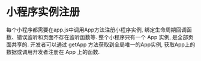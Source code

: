 # 小程序实例注册

每个小程序都需要在app.js中调用App方法注册小程序实例, 绑定生命周期回调函数、错误监听和页面不存在监听函数等. 整个小程序只有一个 App 实例, 是全部页面共享的. 开发者可以通过 getApp 方法获取到全局唯一的App实例, 获取App上的数据或调用开发者注册在 App 上的函数. 